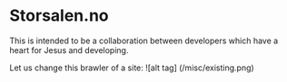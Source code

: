 # Storsalen.no

This is intended to be a collaboration between developers which have a heart for Jesus and developing.


Let us change this brawler of a site:
![alt tag] (/misc/existing.png)